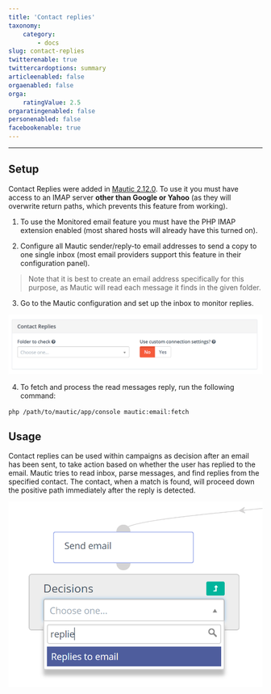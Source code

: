 ```yaml
---
title: 'Contact replies'
taxonomy:
    category:
        - docs
slug: contact-replies
twitterenable: true
twittercardoptions: summary
articleenabled: false
orgaenabled: false
orga:
    ratingValue: 2.5
orgaratingenabled: false
personenabled: false
facebookenable: true
---
```


---------------------
## Setup

Contact Replies were added in [Mautic 2.12.0][mautic-212]. To use it you must have access to an IMAP server **other than Google or Yahoo** (as they will overwrite return paths, which prevents this feature from working).

1. To use the Monitored email feature you must have the PHP IMAP extension enabled (most shared hosts will already have this turned on).

2. Configure all Mautic sender/reply-to email addresses to send a copy to one single inbox (most email providers support this feature in their configuration panel).  
 
 > Note that it is best to create an email address specifically for this purpose, as Mautic will read each message it finds in the given folder.

3. Go to the Mautic configuration and set up the inbox to monitor replies.

![Contact Replies IMAP folder](contact-replies-imap-folder.png "Contact Replies IMAP folder")

4. To fetch and process the read messages reply, run the following command:

`php /path/to/mautic/app/console mautic:email:fetch`

## Usage

Contact replies can be used within campaigns as decision after an email has been sent, to take action based on whether the user has replied to the email. Mautic tries to read inbox, parse messages, and find replies from the specified contact. The contact, when a match is found, will proceed down the positive path immediately after the reply is detected. 

![Contact Replies campaign decision](contact-replies-campaign-decision.png)

[mautic-212]: <https://github.com/mautic/mautic/releases/tag/2.12.0>
